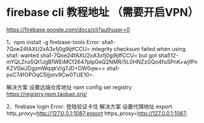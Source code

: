 <!-- Firebase.md -->

# firebase cli 教程地址 （需要开启VPN）
https://firebase.google.com/docs/cli?authuser=0

1、npm install -g firebase-tools
Error: sha1-7Qoe24fAXU2xA3xfj0g9ijtfCCU= integrity checksum failed when using sha1: wanted sha1-7Qoe24fAXU2xA3xfj0g9ijtfCCU= but got sha512-mYQLZnx5Qt1JgB1WEiMCf2647plpGeQ2NMR/5L0HNZzGQo4fuSPnK+wjfPnKZV0aiJDgzmWqqkV/g7JD+DW0qw== sha1-psC74fOPOqC5Ijjstv9Cw0TUE10=. 

解决方案 设置远端仓库地址
npm config set registry https://registry.npm.taobao.org/

2、firebase login
Error: 登陆验证卡住
解决方案 设置代理地址
export http_proxy=http://127.0.0.1:1087;export https_proxy=http://127.0.0.1:1087;